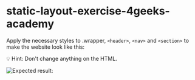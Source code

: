 # static-layout-exercise-4geeks-academy
Apply the necessary styles to .wrapper, `<header>`, `<nav>` and `<section>` to make the website look like this:

💡 Hint:
Don't change anything on the HTML.
  
  ![Expected result:](https://raw.githubusercontent.com/4GeeksAcademy/css-layouts-tutorial-exercises/master/.learn/assets/0B62fyP.png)
